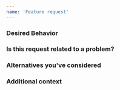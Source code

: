 ```yaml
---
name: 'Feature request'
---
```


### Desired Behavior



### Is this request related to a problem?



<!-- Describe the problem, for example: "I'm always frustrated when ... " -->

### Alternatives you've considered



### Additional context


